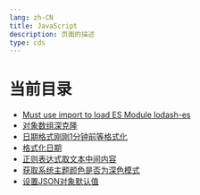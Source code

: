 ```yaml
---
lang: zh-CN  
title: JavaScript  
description: 页面的描述  
type: cds  
---
```



# 当前目录

- [Must use import to load ES Module lodash-es](MustUseImportToLoadESModuleLodash-es.md)  
- [对象数组深克隆](对象数组深克隆.md)  
- [日期格式刚刚1分钟前等格式化](日期格式刚刚1分钟前等格式化.md)  
- [格式化日期](格式化日期.md)  
- [正则表达式取文本中间内容](正则表达式取文本中间内容.md)  
- [获取系统主题颜色是否为深色模式](获取系统主题颜色是否为暗黑模式.md)  
- [设置JSON对象默认值](设置JSON对象默认值.md)  

<AdsbyGoogle slot="7889564278" layout="in-article"/>

<Comment></Comment>
